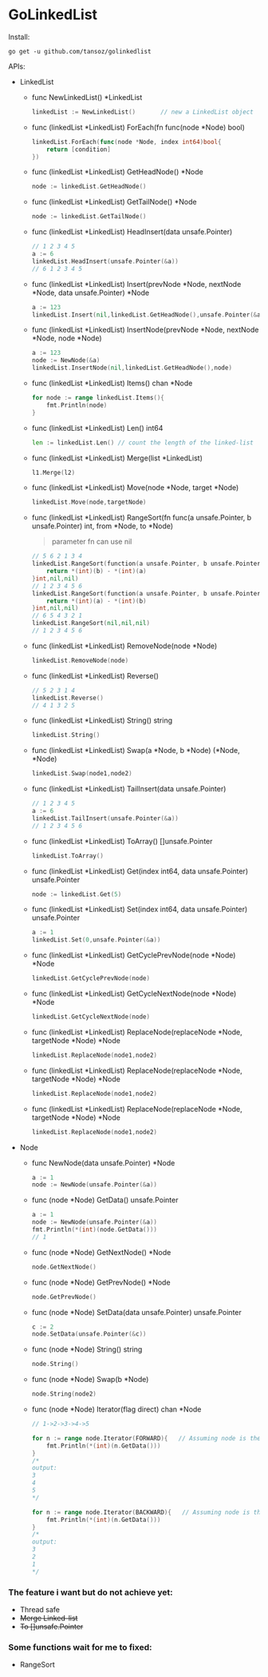 # GoLinkedList

Install:
```
go get -u github.com/tansoz/golinkedlist
```

APIs:

- LinkedList

    - func NewLinkedList() *LinkedList
        ```go
        linkedList := NewLinkedList()       // new a LinkedList object  
        ```

    - func (linkedList *LinkedList) ForEach(fn func(node *Node) bool)
        ```go
        linkedList.ForEach(func(node *Node, index int64)bool{
            return [condition]
        })
        ```
      
    - func (linkedList *LinkedList) GetHeadNode() *Node
        ```go
        node := linkedList.GetHeadNode()
        ```

    - func (linkedList *LinkedList) GetTailNode() *Node
        ```go
        node := linkedList.GetTailNode()
        ```

    - func (linkedList *LinkedList) HeadInsert(data unsafe.Pointer)
        ```go
        // 1 2 3 4 5
        a := 6
        linkedList.HeadInsert(unsafe.Pointer(&a))
        // 6 1 2 3 4 5
        ```

    - func (linkedList *LinkedList) Insert(prevNode *Node, nextNode *Node, data unsafe.Pointer) *Node
        ```go
        a := 123
        linkedList.Insert(nil,linkedList.GetHeadNode(),unsafe.Pointer(&a))
        ```
  
    - func (linkedList *LinkedList) InsertNode(prevNode *Node, nextNode *Node, node *Node)
        ```go
        a := 123
        node := NewNode(&a)
        linkedList.InsertNode(nil,linkedList.GetHeadNode(),node)
        ```

    - func (linkedList *LinkedList) Items() chan *Node
        ```go
        for node := range linkedList.Items(){
            fmt.Println(node)
        }
        ```

    - func (linkedList *LinkedList) Len() int64
        ```go
        len := linkedList.Len() // count the length of the linked-list
        ```
    - func (linkedList *LinkedList) Merge(list *LinkedList)
        ```go
        l1.Merge(l2)
        ```
    - func (linkedList *LinkedList) Move(node *Node, target *Node)
        ```go
        linkedList.Move(node,targetNode)
        ```
    - func (linkedList *LinkedList) RangeSort(fn func(a unsafe.Pointer, b unsafe.Pointer) int, from *Node, to *Node)
        > parameter fn can use nil
        ```go
        // 5 6 2 1 3 4
        linkedList.RangeSort(function(a unsafe.Pointer, b unsafe.Pointer){
            return *(int)(b) - *(int)(a)
        }int,nil,nil)
        // 1 2 3 4 5 6
        linkedList.RangeSort(function(a unsafe.Pointer, b unsafe.Pointer){
            return *(int)(a) - *(int)(b)
        }int,nil,nil)
        // 6 5 4 3 2 1
        linkedList.RangeSort(nil,nil,nil)
        // 1 2 3 4 5 6
        ```
    - func (linkedList *LinkedList) RemoveNode(node *Node)
        ```go
        linkedList.RemoveNode(node)
        ```
    - func (linkedList *LinkedList) Reverse()
        ```go
        // 5 2 3 1 4
        linkedList.Reverse()
        // 4 1 3 2 5
        ```
    - func (linkedList *LinkedList) String() string
        ```go
        linkedList.String()
        ```
    - func (linkedList *LinkedList) Swap(a *Node, b *Node) (*Node, *Node)
        ```go
        linkedList.Swap(node1,node2)
        ```
    - func (linkedList *LinkedList) TailInsert(data unsafe.Pointer)
        ```go
        // 1 2 3 4 5
        a := 6
        linkedList.TailInsert(unsafe.Pointer(&a))
        // 1 2 3 4 5 6
        ```
    - func (linkedList *LinkedList) ToArray() []unsafe.Pointer
        ```go
        linkedList.ToArray()
        ```
    - func (linkedList *LinkedList) Get(index int64, data unsafe.Pointer) unsafe.Pointer
        ```go
        node := linkedList.Get(5)
        ```
    - func (linkedList *LinkedList) Set(index int64, data unsafe.Pointer) unsafe.Pointer
        ```go
        a := 1
        linkedList.Set(0,unsafe.Pointer(&a))
        ```
    - func (linkedList *LinkedList) GetCyclePrevNode(node *Node) *Node
        ```go
        linkedList.GetCyclePrevNode(node)
        ```
    - func (linkedList *LinkedList) GetCycleNextNode(node *Node) *Node
        ```go
        linkedList.GetCycleNextNode(node)
        ```
    - func (linkedList *LinkedList) ReplaceNode(replaceNode *Node, targetNode *Node) *Node
        ```go
        linkedList.ReplaceNode(node1,node2)
        ```
    - func (linkedList *LinkedList) ReplaceNode(replaceNode *Node, targetNode *Node) *Node
        ```go
        linkedList.ReplaceNode(node1,node2)
        ```
    - func (linkedList *LinkedList) ReplaceNode(replaceNode *Node, targetNode *Node) *Node
        ```go
        linkedList.ReplaceNode(node1,node2)
        ```
    
      
- Node

    - func NewNode(data unsafe.Pointer) *Node
        ```go
        a := 1
        node := NewNode(unsafe.Pointer(&a))
        ```
    - func (node *Node) GetData() unsafe.Pointer
        ```go
        a := 1
        node := NewNode(unsafe.Pointer(&a))
        fmt.Println(*(int)(node.GetData()))
        // 1
        ```
    - func (node *Node) GetNextNode() *Node
        ```go
        node.GetNextNode()
        ```
    - func (node *Node) GetPrevNode() *Node
        ```go
        node.GetPrevNode()
        ```
    - func (node *Node) SetData(data unsafe.Pointer) unsafe.Pointer
        ```go
        c := 2
        node.SetData(unsafe.Pointer(&c))
        ```
    - func (node *Node) String() string
        ```go
        node.String()
        ```
    - func (node *Node) Swap(b *Node)
        ```go
        node.String(node2)
        ```
    - func (node *Node) Iterator(flag direct) chan *Node
        ```go
        // 1->2->3->4->5
      
        for n := range node.Iterator(FORWARD){   // Assuming node is the third node. That is 3.
            fmt.Println(*(int)(n.GetData()))
        }
        /*
        output:
        3
        4
        5
        */
      
        for n := range node.Iterator(BACKWARD){   // Assuming node is the third node. That is 3.
            fmt.Println(*(int)(n.GetData()))
        }
        /*
        output:
        3
        2
        1
        */
        ```

### The feature i want but do not achieve yet:

- Thread safe
- ~~Merge Linked-list~~
- ~~To []unsafe.Pointer~~

### Some functions wait for me to fixed:

- RangeSort
